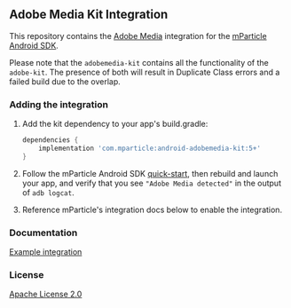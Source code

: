 ## Adobe Media Kit Integration

This repository contains the [Adobe Media](https://docs.adobe.com/content/help/en/media-analytics/using/media-overview.html) integration for the [mParticle Android SDK](https://github.com/mParticle/mparticle-android-sdk).

Please note that the `adobemedia-kit` contains all the functionality of the `adobe-kit`. The presence of both will result in Duplicate Class errors and a failed build due to the overlap. 

### Adding the integration

1. Add the kit dependency to your app's build.gradle:

    ```groovy
    dependencies {
        implementation 'com.mparticle:android-adobemedia-kit:5+'
    }
    ```
2. Follow the mParticle Android SDK [quick-start](https://github.com/mParticle/mparticle-android-sdk), then rebuild and launch your app, and verify that you see `"Adobe Media detected"` in the output of `adb logcat`.
3. Reference mParticle's integration docs below to enable the integration.

### Documentation

[Example integration](https://github.com/mParticle/mparticle-media-samples/tree/master/android)

### License

[Apache License 2.0](http://www.apache.org/licenses/LICENSE-2.0)
